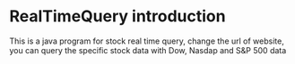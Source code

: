 # RealTimeQuery introduction

  This is a java program for stock real time query, change the url of website, you can query the specific stock data with Dow, Nasdap and S&P 500 data
